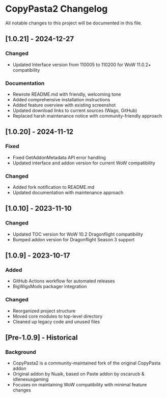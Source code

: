 # CopyPasta2 Changelog

All notable changes to this project will be documented in this file.

## [1.0.21] - 2024-12-27

### Changed
- Updated Interface version from 110005 to 110200 for WoW 11.0.2+ compatibility

### Documentation
- Rewrote README.md with friendly, welcoming tone
- Added comprehensive installation instructions
- Added feature overview with existing screenshot
- Updated download links to current sources (Wago, GitHub)
- Replaced harsh maintenance notice with community-friendly approach

## [1.0.20] - 2024-11-12

### Fixed
- Fixed GetAddonMetadata API error handling
- Updated interface and addon version for current WoW compatibility

### Changed
- Added fork notification to README.md
- Updated documentation with maintenance approach

## [1.0.10] - 2023-11-10

### Changed
- Updated TOC version for WoW 10.2 Dragonflight compatibility
- Bumped addon version for Dragonflight Season 3 support

## [1.0.9] - 2023-10-17

### Added
- GitHub Actions workflow for automated releases
- BigWigsMods packager integration

### Changed
- Reorganized project structure
- Moved core modules to top-level directory
- Cleaned up legacy code and unused files

## [Pre-1.0.9] - Historical

### Background
- CopyPasta2 is a community-maintained fork of the original CopyPasta addon
- Original addon by Nuaik, based on Paste addon by oscarucb & idlenexusgaming
- Focuses on maintaining WoW compatibility with minimal feature changes